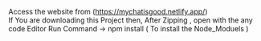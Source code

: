 Access the website from  (https://mychatisgood.netlify.app/) <br/>
If You are downloading this Project then, After Zipping , open with the any code Editor
Run Command -> npm install ( To install the Node_Moduels ) 





